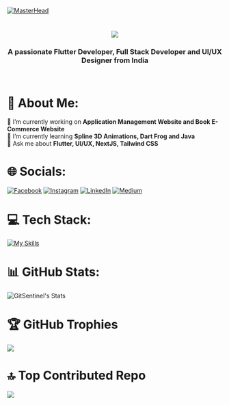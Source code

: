 [![MasterHead](https://firebasestorage.googleapis.com/v0/b/flexi-coding.appspot.com/o/dempgi7-520f8d5f-63d4-4453-8822-dbc149ae27f8.gif?alt=media&token=91c0c7b2-93c3-4029-b011-1a8703c5730d)](https://rishavchanda.io)
<h1 align="center">
    <img src="https://readme-typing-svg.herokuapp.com/?font=Righteous&size=35&center=true&vCenter=true&width=500&height=70&duration=4000&lines=Hi+There!+👋;+I'm+Jacinth+Mahanta!;" />
</h1>
<h3 align="center">A passionate Flutter Developer, Full Stack Developer and UI/UX Designer from India</h3>
</br>



# 💫 About Me:
🔭 I’m currently working on **Application Management Website and Book E-Commerce Website** </br>
🌱 I’m currently learning **Spline 3D Animations, Dart Frog and Java** </br>
💬 Ask me about **Flutter, UI/UX, NextJS, Tailwind CSS**
</br>

# 🌐 Socials:
[![Facebook](https://img.shields.io/badge/Facebook-%231877F2.svg?logo=Facebook&logoColor=white)](https://facebook.com/Jacinth.Mahanta) [![Instagram](https://img.shields.io/badge/Instagram-%23E4405F.svg?logo=Instagram&logoColor=white)](https://instagram.com/_death_heaven_scorpion_) [![LinkedIn](https://img.shields.io/badge/LinkedIn-%230077B5.svg?logo=linkedin&logoColor=white)](https://linkedin.com/in/gitsentinel) [![Medium](https://img.shields.io/badge/Medium-12100E?logo=medium&logoColor=white)](https://medium.com/@gitsentinel) 
</br>

# 💻 Tech Stack:
[![My Skills](https://skillicons.dev/icons?i=c,cpp,css,dart,go,flutter,html,react,nextjs,tailwind,aws,java,kotlin,gcp,illustrator,photoshop,aftereffects,materialui,xd,figma,github,codepen,blender)](https://skillicons.dev)
</br>

# 📊 GitHub Stats:
![GitSentinel's Stats](https://github-readme-stats.vercel.app/api?username=GitSentinel&theme=vue-dark&show_icons=true&hide_border=false&count_private=true)
</br>


# 🏆 GitHub Trophies 
![](https://github-profile-trophy.vercel.app/?username=GitSentinel&theme=radical&no-frame=false&no-bg=false&column=3&margin-w=15&margin-h=15")
</br>

# 🔝 Top Contributed Repo
![](https://github-contributor-stats.vercel.app/api?username=GitSentinel&limit=5&theme=dracula&combine_all_yearly_contributions=true)
</br>
